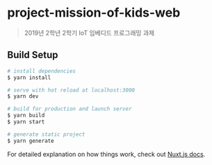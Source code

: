 # project-mission-of-kids-web

> 2019년 2학년 2학기 IoT 임베디드 프로그래밍 과제

## Build Setup

``` bash
# install dependencies
$ yarn install

# serve with hot reload at localhost:3000
$ yarn dev

# build for production and launch server
$ yarn build
$ yarn start

# generate static project
$ yarn generate
```

For detailed explanation on how things work, check out [Nuxt.js docs](https://nuxtjs.org).
